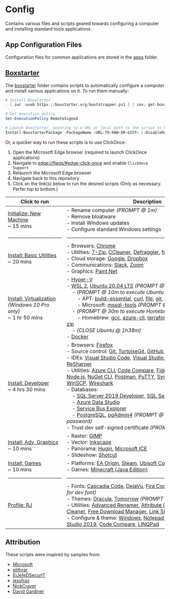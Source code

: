 # Config

Contains various files and scripts geared towards configuring a computer and installing standard tools applications.

## App Configuration Files

Configuration files for common applications are stored in the [apps](./apps) folder.

## [Boxstarter](https://boxstarter.org)

The [boxstarter](./boxstarter) folder contains scripts to automatically configure a computer and install various applications on it. To run them manually:

```powershell
# Install Boxstarter
. { iwr -useb https://boxstarter.org/bootstrapper.ps1 } | iex; get-boxstarter -Force

# Set execution policy
Set-ExecutionPolicy RemoteSigned

# Launch Boxstarter, pointing to a URL or local path to the script to be run
Install-BoxstarterPackage -PackageName <URL-TO-RAW-OR-GIST> [-DisableReboots]
```

Or, a quicker way to run these scripts is to use ClickOnce:

1. Open the Microsoft Edge browser (required to launch ClickOnce applications)
2. Navigate to [edge://flags/#edge-click-once](edge://flags/#edge-click-once) and enable `ClickOnce Support`
3. Relaunch the Microsoft Edge browser
4. Navigate back to this repository
5. Click on the link(s) below to run the desired scripts (Only as necessary. Perfer top to bottom.)

| Click to run                                                                                                                                                                                               | Description                                                                                                                                                                                                                                                                                                                                                                                                                                                                                                                                                                                                                                                                                                                                                                                                                                                                                                                                                                                                                                                                                                                                                                                                                                                                                                                                                                                                                                                                                                                                                                                                                                                                                                                                                                       |
| ---------------------------------------------------------------------------------------------------------------------------------------------------------------------------------------------------------- | --------------------------------------------------------------------------------------------------------------------------------------------------------------------------------------------------------------------------------------------------------------------------------------------------------------------------------------------------------------------------------------------------------------------------------------------------------------------------------------------------------------------------------------------------------------------------------------------------------------------------------------------------------------------------------------------------------------------------------------------------------------------------------------------------------------------------------------------------------------------------------------------------------------------------------------------------------------------------------------------------------------------------------------------------------------------------------------------------------------------------------------------------------------------------------------------------------------------------------------------------------------------------------------------------------------------------------------------------------------------------------------------------------------------------------------------------------------------------------------------------------------------------------------------------------------------------------------------------------------------------------------------------------------------------------------------------------------------------------------------------------------------------------- |
| [Initialize: New Machine](http://boxstarter.org/package/url?https://raw.githubusercontent.com/TaffarelJr/config/main/boxstarter/Initialize.ps1)<br/>~ 15 mins                                              | - Rename computer _(PROMPT @ 1m)_<br/>- Remove bloatware<br/>- Install Windows updates<br/>- Configure standard Windows settings                                                                                                                                                                                                                                                                                                                                                                                                                                                                                                                                                                                                                                                                                                                                                                                                                                                                                                                                                                                                                                                                                                                                                                                                                                                                                                                                                                                                                                                                                                                                                                                                                                                  |
| ───────────────                                                                                                                                                                                            | ─────────────────────────────────────────────                                                                                                                                                                                                                                                                                                                                                                                                                                                                                                                                                                                                                                                                                                                                                                                                                                                                                                                                                                                                                                                                                                                                                                                                                                                                                                                                                                                                                                                                                                                                                                                                                                                                                                                                     |
| [Install: Basic Utilities](http://boxstarter.org/package/url?https://raw.githubusercontent.com/TaffarelJr/config/main/boxstarter/Install-BasicUtilities.ps1)<br/> ~ 20 mins                                | - Browsers: [Chrome](https://www.google.com/chrome)<br/>- Utilities: [7-Zip](https://www.7-zip.org), [CCleaner](https://www.ccleaner.com), [Defraggler](https://www.ccleaner.com/defraggler), [Notepad++](https://notepad-plus-plus.org), [SpaceSniffer](http://www.uderzo.it/main_products/space_sniffer)<br/>- Cloud storage: [Google](https://www.google.com/drive/download), [Dropbox](https://www.dropbox.com)<br/>- Communications: [Slack](https://slack.com), [Zoom](https://zoom.us)<br/>- Graphics: [Paint.Net](https://www.getpaint.net)                                                                                                                                                                                                                                                                                                                                                                                                                                                                                                                                                                                                                                                                                                                                                                                                                                                                                                                                                                                                                                                                                                                                                                                                                               |
| [Install: Virtualization](http://boxstarter.org/package/url?https://raw.githubusercontent.com/TaffarelJr/config/main/boxstarter/Install-Virtualization.ps1)<br/>_(Windows 10 Pro only)_<br/>~ 1 hr 50 mins | - [Hyper-V](https://docs.microsoft.com/en-us/virtualization/hyper-v-on-windows)<br/>- [WSL 2](https://docs.microsoft.com/en-us/windows/wsl), [Ubuntu 20.04 LTS](https://releases.ubuntu.com/20.04) _(PROMPT @ 9m to create login)_<br/>&nbsp;&nbsp;&nbsp;&nbsp;- _(PROMPT @ 10m to execute Ubuntu script)_<br/>&nbsp;&nbsp;&nbsp;&nbsp;&nbsp;&nbsp;&nbsp;&nbsp;- APT: [build-essential](https://packages.ubuntu.com/groovy/build-essential), [curl](https://packages.ubuntu.com/focal/curl), [file](https://packages.ubuntu.com/focal/file), [git](https://packages.ubuntu.com/focal/git), [sendmail](https://packages.ubuntu.com/focal/sendmail), [python3-pip](https://packages.ubuntu.com/focal/python3-pip)<br/>&nbsp;&nbsp;&nbsp;&nbsp;&nbsp;&nbsp;&nbsp;&nbsp;- Microsoft: [mssql-tools](https://docs.microsoft.com/en-us/sql/linux/sql-server-linux-overview) _(PROMPT @ 29m to accept)_<br/>&nbsp;&nbsp;&nbsp;&nbsp;- _(PROMPT @ 30m to execute Homebrew script)_<br/>&nbsp;&nbsp;&nbsp;&nbsp;&nbsp;&nbsp;&nbsp;&nbsp;- Homebrew: [gcc](https://formulae.brew.sh/formula-linux/gcc), [azure-cli](https://formulae.brew.sh/formula-linux/azure-cli), [terraform](https://formulae.brew.sh/formula-linux/terraform), [git](https://formulae.brew.sh/formula-linux/git), [coreutils](https://formulae.brew.sh/formula-linux/coreutils), [mutt](https://formulae.brew.sh/formula-linux/mutt), [jq](https://formulae.brew.sh/formula-linux/jq), [zip](https://formulae.brew.sh/formula-linux/zip)<br/>&nbsp;&nbsp;&nbsp;&nbsp;- _(CLOSE Ubuntu @ 1h38m)_<br/>- [Docker](https://www.docker.com)                                                                                                                                                                                |
| [Install: Developer](http://boxstarter.org/package/url?https://raw.githubusercontent.com/TaffarelJr/config/main/boxstarter/Install-Developer.ps1)<br/>~ 4 hrs 30 mins                                      | - Browsers: [Firefox](https://www.mozilla.org/en-US/firefox)<br/>- Source control: [Git](https://git-scm.com), [TortoiseGit](https://tortoisegit.org), [GitHub Desktop](https://desktop.github.com), [Sourcetree](https://www.sourcetreeapp.com)<br/>- IDEs: [Visual Studio Code](https://code.visualstudio.com), [Visual Studio 2019 Professional](https://visualstudio.microsoft.com/vs), [ReSharper](https://www.jetbrains.com/resharper)<br/>- Utilities: [Azure CLI](https://docs.microsoft.com/en-us/cli/azure), [Code Compare](https://www.devart.com/codecompare), [Fiddler](https://www.telerik.com/fiddler), [GNU Make](https://www.gnu.org/software/make), [LINQPad](https://www.linqpad.net), [Node.js](https://nodejs.org), [NuGet CLI](https://docs.microsoft.com/en-us/nuget/reference/nuget-exe-cli-reference), [Postman](https://www.postman.com), [PuTTY](https://www.putty.org), [Sysinternals](https://docs.microsoft.com/en-us/sysinternals), [WinGPG](https://scand.com/products/wingpg), [WinSCP](https://winscp.net), [Wireshark](https://www.wireshark.org)<br/>- Databases:<br/>&nbsp;&nbsp;&nbsp;&nbsp;- [SQL Server 2019 Developer](https://www.microsoft.com/en-us/sql-server), [SQL Server Management Studio](https://docs.microsoft.com/en-us/sql/ssms/download-sql-server-management-studio-ssms)<br/>&nbsp;&nbsp;&nbsp;&nbsp;- [Azure Data Studio](https://docs.microsoft.com/en-us/sql/azure-data-studio)<br/>&nbsp;&nbsp;&nbsp;&nbsp;- [Service Bus Explorer](https://github.com/paolosalvatori/ServiceBusExplorer)<br/>&nbsp;&nbsp;&nbsp;&nbsp;- [PostgreSQL](https://www.postgresql.org), [pgAdmin4](https://www.pgadmin.org) _(PROMPT @ 4h15m to set admin password)_<br/>- Trust dev self-signed certificate _(PROMPT @ 4h30m to confirm)_ |
| [Install: Adv. Graphics](http://boxstarter.org/package/url?https://raw.githubusercontent.com/TaffarelJr/config/main/boxstarter/Graphics.ps1)<br/>~ 10 mins                                                 | - Raster: [GIMP](https://www.gimp.org)<br/>- Vector: [Inkscape](https://inkscape.org)<br/>- Panorama: [Hugin](http://hugin.sourceforge.net), [Microsoft ICE](https://www.microsoft.com/en-us/research/product/image-composite-editor)<br/>- Slideshow: [Shotcut](https://shotcut.org)                                                                                                                                                                                                                                                                                                                                                                                                                                                                                                                                                                                                                                                                                                                                                                                                                                                                                                                                                                                                                                                                                                                                                                                                                                                                                                                                                                                                                                                                                             |
| [Install: Games](http://boxstarter.org/package/url?https://raw.githubusercontent.com/TaffarelJr/config/main/boxstarter/Games.ps1)<br/>~ 10 mins                                                            | - Platforms: [EA Origin](https://www.origin.com), [Steam](https://store.steampowered.com), [Ubisoft Connect](https://ubisoftconnect.com)<br/>- Games: [Minecraft (Java Edition)](https://www.minecraft.net/en-us/store/minecraft-java-edition/)                                                                                                                                                                                                                                                                                                                                                                                                                                                                                                                                                                                                                                                                                                                                                                                                                                                                                                                                                                                                                                                                                                                                                                                                                                                                                                                                                                                                                                                                                                                                   |
| ───────────────                                                                                                                                                                                            | ─────────────────────────────────────────────                                                                                                                                                                                                                                                                                                                                                                                                                                                                                                                                                                                                                                                                                                                                                                                                                                                                                                                                                                                                                                                                                                                                                                                                                                                                                                                                                                                                                                                                                                                                                                                                                                                                                                                                     |
| [Profile: RJ](http://boxstarter.org/package/url?https://raw.githubusercontent.com/TaffarelJr/config/main/boxstarter/Profile-RJ.ps1)<br/>                                                                   | - Fonts: [Cascadia Code](https://github.com/microsoft/cascadia-code), [DejaVu](https://dejavu-fonts.github.io), [Fira Code](https://github.com/tonsky/FiraCode), [Hack](https://sourcefoundry.org/hack) _(PROMPT @ 1m for dev font)_<br/>- Themes: [Dracula](https://draculatheme.com), [Tomorrow](https://github.com/chriskempson/tomorrow-theme) _(PROMPT @ 1m for dev theme)_<br/>- Utilities: [Advanced Renamer](https://www.advancedrenamer.com), [Attribute Changer](https://www.petges.lu), [Divvy](https://mizage.com/windivvy), [Duplicate Cleaner](https://www.duplicatecleaner.com), [Free Download Manager](https://www.freedownloadmanager.org), [Link Shell Extension](https://schinagl.priv.at/nt/hardlinkshellext/linkshellextension.html)<br/>- Configure & theme: [Windows](https://support.microsoft.com/en-us/windows/desktop-themes-94880287-6046-1d35-6d2f-35dee759701e), [Notepad++](https://notepad-plus-plus.org), [Git](https://git-scm.com), [TortoiseGit](https://tortoisegit.org), [Visual Studio 2019](https://visualstudio.microsoft.com/vs), [Code Compare](https://www.devart.com/codecompare), [LINQPad](https://www.linqpad.net)                                                                                                                                                                                                                                                                                                                                                                                                                                                                                                                                                                                                               |

## Attribution

These scripts were inspired by samples from:

- [Microsoft](https://github.com/Microsoft/windows-dev-box-setup-scripts)
- [elithrar](https://github.com/elithrar/dotfiles)
- [ElJefeDSecurIT](https://gist.github.com/ElJefeDSecurIT/014fcfb87a7372d64934995b5f09683e)
- [jessfraz](https://gist.github.com/jessfraz/7c319b046daa101a4aaef937a20ff41f)
- [NickCraver](https://gist.github.com/NickCraver/7ebf9efbfd0c3eab72e9)
- [David Gardiner](https://david.gardiner.net.au/2018/07/boxstarter-and-chocolatey-tips.html)

